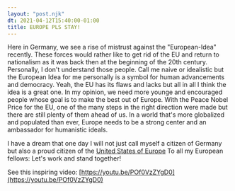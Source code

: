```yaml
---
layout: "post.njk"
dt: 2021-04-12T15:40:00-01:00
title: EUROPE PLS STAY!
---
```


Here in Germany, we see a rise of mistrust against the "European-Idea" recently. These forces would rather like to get rid of the EU and return to nationalism as it was back then at the beginning of the 20th century. Personally, I don't understand those people. Call me naive or idealistic but the European Idea for me personally is a symbol for human advancements and democracy. Yeah, the EU has its flaws and lacks but all in all I think the idea is a great one. In my opinion, we need more younge and encouraged people whose goal is to make the best out of Europe. With the Peace Nobel Price for the EU, one of the many steps in the right direction were made but there are still plenty of them ahead of us. In a world that's more globalized and populated than ever, Europe needs to be a strong center and an ambassador for humanistic ideals.

I have a dream that one day I will not just call myself a citizen of Germany but also a proud citizen of the [United States of Europe](https://en.wikipedia.org/wiki/United_States_of_Europe)
To all my European fellows: Let's work and stand together!

See this inspiring video: [https://youtu.be/POf0VzZYgD0](https://youtu.be/POf0VzZYgD0)